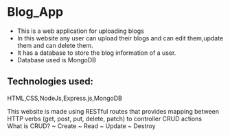 # Blog_App

- This is a web application for uploading blogs
- In this website any user can upload their blogs and can edit them,update them and can delete them.
- It has a database to store the blog information of a user.
- Database used is MongoDB
## Technologies used:
HTML,CSS,NodeJs,Express.js,MongoDB

This website is made using RESTful routes that provides mapping between HTTP verbs (get, post, put, delete, patch) to controller CRUD actions  
What is CRUD?
~ Create
~ Read
~ Update
~ Destroy
